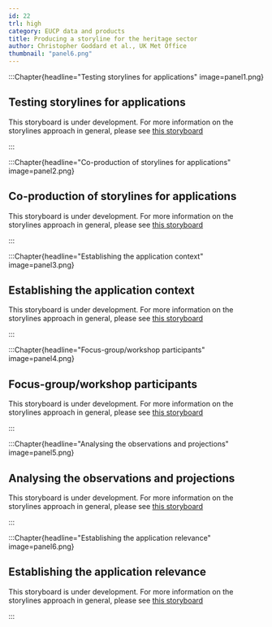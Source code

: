 ```yaml
---
id: 22
trl: high
category: EUCP data and products
title: Producing a storyline for the heritage sector
author: Christopher Goddard et al., UK Met Office
thumbnail: "panel6.png"
---
```


:::Chapter{headline="Testing storylines for applications" image=panel1.png}
## Testing storylines for applications
This storyboard is under development. For more information on the storylines
approach in general, please see [this storyboard](../storylines)

:::

:::Chapter{headline="Co-production of storylines for applications" image=panel2.png}
## Co-production of storylines for applications
This storyboard is under development. For more information on the storylines
approach in general, please see [this storyboard](../storylines)

:::

:::Chapter{headline="Establishing the application context" image=panel3.png}
## Establishing the application context
This storyboard is under development. For more information on the storylines
approach in general, please see [this storyboard](../storylines)

:::

:::Chapter{headline="Focus-group/workshop participants" image=panel4.png}
## Focus-group/workshop participants
This storyboard is under development. For more information on the storylines
approach in general, please see [this storyboard](../storylines)

:::


:::Chapter{headline="Analysing the observations and projections" image=panel5.png}
## Analysing the observations and projections
This storyboard is under development. For more information on the storylines
approach in general, please see [this storyboard](../storylines)

:::

:::Chapter{headline="Establishing the application relevance" image=panel6.png}
## Establishing the application relevance
This storyboard is under development. For more information on the storylines
approach in general, please see [this storyboard](../storylines)

:::
